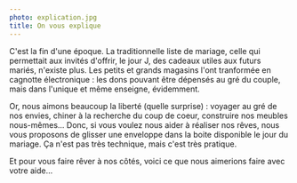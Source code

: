 ```yaml
---
photo: explication.jpg
title: On vous explique
---
```

C'est la fin d'une époque. La traditionnelle liste de mariage, celle qui permettait aux invités d'offrir, le jour J, des cadeaux utiles aux futurs mariés, n'existe plus. Les petits et grands magasins l'ont tranformée en cagnotte électronique : les dons pouvant être dépensés au gré du couple, mais dans l'unique et même enseigne, évidemment.

Or, nous aimons beaucoup la liberté (quelle surprise) : voyager au gré de nos envies, chiner à la recherche du coup de coeur, construire nos meubles nous-mêmes... Donc, si vous voulez nous aider à réaliser nos rêves, nous vous proposons de glisser une enveloppe dans la boite disponible le jour du mariage. Ça n'est pas très technique, mais c'est très pratique.

Et pour vous faire rêver à nos côtés, voici ce que nous aimerions faire avec votre aide...
